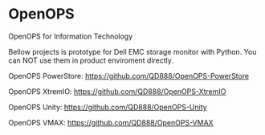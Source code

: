 # OpenOPS
OpenOPS for Information Technology

Bellow projects is prototype for Dell EMC storage monitor with Python.
You can NOT use them in product enviroment directly.

OpenOPS PowerStore:   https://github.com/QD888/OpenOPS-PowerStore

OpenOPS XtremIO:      https://github.com/QD888/OpenOPS-XtremIO

OpenOPS Unity:        https://github.com/QD888/OpenOPS-Unity

OpenOPS VMAX:         https://github.com/QD888/OpenOPS-VMAX

